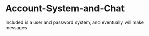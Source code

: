 # Account-System-and-Chat

Included is a user and password system, and eventually will make messages
